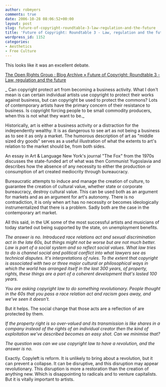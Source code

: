 ```yaml
---
author: robmyers
comments: true
date: 2006-10-28 08:06:52+00:00
layout: post
slug: future-of-copyright-roundtable-3-law-regulation-and-the-future
title: 'Future of Copyright: Roundtable 3 - Law, regulation and the future'
wordpress_id: 1152
categories:
- Aesthetics
- Free Culture
---
```


This looks like it was an excellent debate.  
  
[The Open Rights Group : Blog Archive » Future of Copyright: Roundtable 3 - Law, regulation and the future  
](http://www.openrightsgroup.org/2006/10/26/future-of-copyright-roundtable-3-law-regulation-and-the-future/)  
  
_ Can copyright protect art from becoming a business activity. What I don't mean is can certain individual artists use copyright to protect their works against business, but can copyright be used to protect the commons? Lots of contemporary artists have the primary concern of their resistance to business. Is copyright forcing people to be small commodity producers, when this is not what they want to be._  
  
Historically, art is either a business activity or a distraction for the independently wealthy. It is as dangerous to see art as not being a business as to see it as only a market. The humorous description of art as "middle sized dry goods" serves as a useful illustration of what the extents to art's relation to the market should be, from both sides.  
  
An essay in Art & Language New York's journal "The Fox" from the 1970s discusses the state-funded art of what was then Communist Yugoslavia and describes how the absence of any necessity to either the production or consumption of art created mediocrity through bureaucracy.  
  
Bureaucratic attempts to induce and manage the creation of culture, to guarantee the creation of cultural value, whether state or corporate bureaucracy, destroy cultural value. This can be used both as an argument for markets and as an argument for art's autonomy. There is no contradiction, it is only when art has no necessity or becomes ideologically instrumentalized that there is a problem. Sadly both are the case in the contemporary art market.  
  
All this said, in the UK some of the most successful artists and musicians of today started out being supported by the state, on unemployment benefits.  
  
_The answer is no. Introduced race relations act and sexual discrimination act in the late 60s, but things might not be worse but are not much better. Law is part of a social system and so reflect social values. What law tries to do is channel social and political conflict into what lawyers see as technical disputes. It's interpretations of rules. To the extent that copyright is associated with two or three major cultural or philosophical ways in which the world has arranged itself in the last 300 years, of property, rights, these things are a part of a coherent development that's lasted 100 years._  
  
_You are asking copyright law to do something revolutionary. People thought in the 60s that you pass a race relation act and racism goes away, and we've seen it doesn't._  
  
But it helps. The social change that those acts are a reflection of are protected by them.  
  
_If the property right is so over-valued and its transmission is like shares in a company instead of the rights of an individual creator then the kind of exploitation we've described becomes an easy shot. Can we minimise that?_  
  
_The question was can we use copyright law to have a revolution, and the answer is no._  
  
Exactly. Copyleft is reform. It is unlikely to bring about a revolution, but it can prevent a collapse. It can be disruptive, and this disruption may appear revolutionary. This disruption is more a restoration than the creation of anything new. Which is disappointing to radicals and to venture capitalists. But it is vitally important to artists.  


